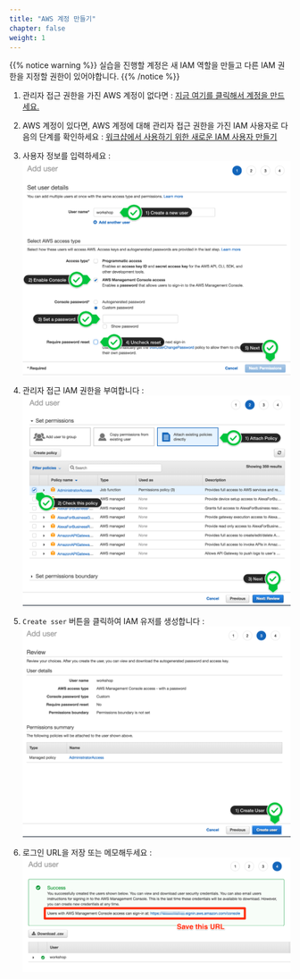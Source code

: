 ```yaml
---
title: "AWS 계정 만들기"
chapter: false
weight: 1
---
```


{{% notice warning %}}
실습을 진행할 계정은 새 IAM 역할을 만들고 다른 IAM 권한을 지정할 권한이 있어야합니다.
{{% /notice %}}

1. 관리자 접근 권한을 가진 AWS 계정이 없다면 : [지금 여기를 클릭해서 계정을 만드세요.](https://aws.amazon.com/getting-started/)

1. AWS 계정이 있다면, AWS 계정에 대해 관리자 접근 권한을 가진 IAM 사용자로 다음의 단계를 확인하세요 : 
[워크샵에서 사용하기 위한 새로운 IAM 사용자 만들기](https://console.aws.amazon.com/iam/home?#/users$new)

1. 사용자 정보를 입력하세요 :
![Create User](/images/iam-1-create-user.png)

1. 관리자 접근 IAM 권한을 부여합니다 :
![Attach Policy](/images/iam-2-attach-policy.png)

1. `Create sser` 버튼을 클릭하여 IAM 유저를 생성합니다 :
![Confirm User](/images/iam-3-create-user.png)

1. 로그인 URL을 저장 또는 메모해두세요 :
![Login URL](/images/iam-4-save-url.png)
